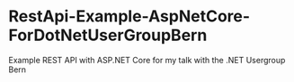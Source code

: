 # RestApi-Example-AspNetCore-ForDotNetUserGroupBern
Example REST API with ASP.NET Core for my talk with the .NET Usergroup Bern
